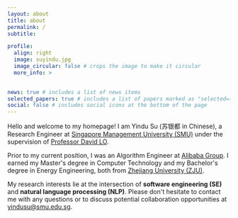 ```yaml
---
layout: about
title: about
permalink: /
subtitle: 

profile:
  align: right
  image: suyindu.jpg
  image_circular: false # crops the image to make it circular
  more_info: >
    

news: true # includes a list of news items
selected_papers: true # includes a list of papers marked as "selected={true}"
social: false # includes social icons at the bottom of the page
---
```


Hello and welcome to my homepage! I am Yindu Su (苏银都 in Chinese), a Research Engineer at [Singapore Management University (SMU)](https://www.smu.edu.sg/) under the supervision of [Professor David LO](http://www.mysmu.edu/faculty/davidlo/).

Prior to my current position, I was an Algorithm Engineer at [Alibaba Group](https://www.alibabagroup.com/en-US/). I earned my Master's degree in Computer Technology and my Bachelor's degree in Energy Engineering, both from [Zhejiang University (ZJU)](https://www.zju.edu.cn/english/).

My research interests lie at the intersection of **software engineering (SE)** and **natural language processing (NLP)**.
Please don't hesitate to contact me with any questions or to discuss potential collaboration opportunities at <yindusu@smu.edu.sg>.
